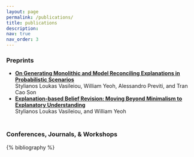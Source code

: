 ```yaml
---
layout: page
permalink: /publications/
title: publications
description:
nav: true
nav_order: 3
---
```



<!-- _pages/publications.md -->
<div class="publications">
<h3>
Preprints
</h3> 
<ul> 
<li><strong><a href="https://arxiv.org/pdf/2405.19229">On Generating Monolithic and Model Reconciling Explanations in Probabilistic Scenarios</a></strong> <br> 
Stylianos Loukas Vasileiou, William Yeoh, Alessandro Previti, and Tran Cao Son </li>
<li><strong><a href="https://arxiv.org/pdf/2405.19238">Explanation-based Belief Revision: Moving Beyond Minimalism to Explanatory Understanding</a></strong> <br> 
Stylianos Loukas Vasileiou, and William Yeoh </li>
</ul>



<h3>
<br>
Conferences, Journals, & Workshops
</h3>
{% bibliography %}
</div>
